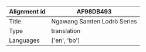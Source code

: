 |Alignment id | AF98DB493
| --- | --- 
|Title | Ngawang Samten Lodrö Series 
|Type | translation
|Languages | ['en', 'bo']
